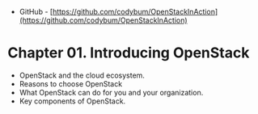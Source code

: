 * GitHub - [https://github.com/codybum/OpenStackInAction](https://github.com/codybum/OpenStackInAction)
# Chapter 01. Introducing OpenStack
* OpenStack and the cloud ecosystem.
* Reasons to choose OpenStack
* What OpenStack can do for you and your organization.
* Key components of OpenStack.

